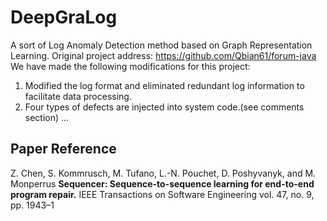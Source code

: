 # DeepGraLog
A sort of Log Anomaly Detection method based on Graph Representation Learning.
Original project address: https://github.com/Qbian61/forum-java
We have made the following modifications for this project:
1) Modified the log format and eliminated redundant log information to facilitate data processing.
2) Four types of defects are injected into system code.(see comments section)
...

## Paper Reference

Z. Chen, S. Kommrusch, M. Tufano, L.-N. Pouchet, D. Poshyvanyk,
and M. Monperrus 
**Sequencer: Sequence-to-sequence learning for end-to-end program repair.**
IEEE Transactions on Software Engineering
vol. 47, no. 9, pp. 1943–1
